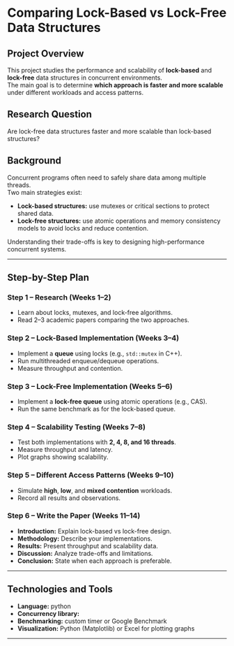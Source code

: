 # Comparing Lock-Based vs Lock-Free Data Structures

##  Project Overview
This project studies the performance and scalability of **lock-based** and **lock-free** data structures in concurrent environments.  
The main goal is to determine **which approach is faster and more scalable** under different workloads and access patterns.

##  Research Question
Are lock-free data structures faster and more scalable than lock-based structures?

##  Background
Concurrent programs often need to safely share data among multiple threads.  
Two main strategies exist:
- **Lock-based structures:** use mutexes or critical sections to protect shared data.
- **Lock-free structures:** use atomic operations and memory consistency models to avoid locks and reduce contention.

Understanding their trade-offs is key to designing high-performance concurrent systems.

---

##  Step-by-Step Plan

### **Step 1 – Research (Weeks 1–2)**
- Learn about locks, mutexes, and lock-free algorithms.
- Read 2–3 academic papers comparing the two approaches.

### **Step 2 – Lock-Based Implementation (Weeks 3–4)**
- Implement a **queue** using locks (e.g., `std::mutex` in C++).
- Run multithreaded enqueue/dequeue operations.
- Measure throughput and contention.

### **Step 3 – Lock-Free Implementation (Weeks 5–6)**
- Implement a **lock-free queue** using atomic operations (e.g., CAS).
- Run the same benchmark as for the lock-based queue.

### **Step 4 – Scalability Testing (Weeks 7–8)**
- Test both implementations with **2, 4, 8, and 16 threads**.
- Measure throughput and latency.
- Plot graphs showing scalability.

### **Step 5 – Different Access Patterns (Weeks 9–10)**
- Simulate **high**, **low**, and **mixed contention** workloads.
- Record all results and observations.

### **Step 6 – Write the Paper (Weeks 11–14)**
- **Introduction:** Explain lock-based vs lock-free design.
- **Methodology:** Describe your implementations.
- **Results:** Present throughput and scalability data.
- **Discussion:** Analyze trade-offs and limitations.
- **Conclusion:** State when each approach is preferable.

---

##  Technologies and Tools
- **Language:** python
- **Concurrency library:** 
- **Benchmarking:** custom timer or Google Benchmark
- **Visualization:** Python (Matplotlib) or Excel for plotting graphs

---

